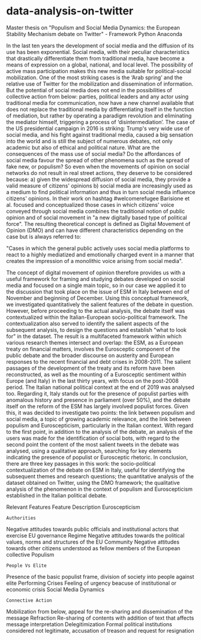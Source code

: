 # data-analysis-on-twitter
Master thesis on "Populism and Social Media Dynamics: the European Stability Mechanism debate on Twitter" - Framework Python Anaconda

In the last ten years the development of social media and the diffusion of its use has been exponential. Social media, with their peculiar characteristics that drastically differentiate them from traditional media, have become a means of expression on a global, national, and local level. The possibility of active mass participation makes this new media suitable for political-social mobilization. One of the most striking cases is the ‘Arab spring’ and the relative use of Twitter for the mobilization and dissemination of information. But the potential of social media does not end in the possibilities of collective action from below: parties, political leaders and any actor using traditional media for communication, now have a new channel available that does not replace the traditional media by differentiating itself in the function of mediation, but rather by operating a paradigm revolution and eliminating the mediator himself, triggering a process of ‘disintermediation’. The case of the US presidential campaign in 2016 is striking: Trump's very wide use of social media, and his fight against traditional media, caused a big sensation into the world and is still the subject of numerous debates, not only academic but also of ethical and political nature. What are the consequences of the mass use of social media? Do the affordances of social media favour the spread of other phenomena such as the spread of fake new, or populism? 
So even when the movements of opinion on social networks do not result in real street actions, they deserve to be considered because: a) given the widespread diffusion of social media, they provide a valid measure of citizens' opinions b) social media are increasingly used as a medium to find political information and thus in turn social media influence citizens' opinions. In their work on hashtag #welcomerefugee Barisione et al. focused and conceptualized those cases in which citizens' voice conveyed through social media combines the traditional notion of public opinion and of social movement in "a new digitally based type of political force". The resulting theoretical concept is defined as Digital Movement of Opinion (DMO) and can have different characteristics depending on the case but is always referred to:

"Cases in which the general public actively uses social media platforms to react to a highly mediatized and emotionally charged event in a manner that creates the impression of a monolithic voice arising from social media".

The concept of digital movement of opinion therefore provides us with a useful framework for framing and studying debates developed on social media and focused on a single main topic, so in our case we applied it to the discussion that took place on the issue of ESM in Italy between end of November and beginning of December. Using this conceptual framework, we investigated quantitatively the salient features of the debate in question. However, before proceeding to the actual analysis, the debate itself was contextualized within the Italian-European socio-political framework. The contextualization also served to identify the salient aspects of the subsequent analysis, to design the questions and establish "what to look for" in the dataset. The result is a multifaceted framework within which various research themes intersect and overlap: the ESM, as a European treaty on financial matters, involves the Eurosceptic component of the public debate and the broader discourse on austerity and European responses to the recent financial and debt crises in 2008-2011. The salient passages of the development of the treaty and its reform have been reconstructed, as well as the mounting of a Eurosceptic sentiment within Europe (and Italy) in the last thirty years, with focus on the post-2008 period. The Italian national political context at the end of 2019 was analysed too. Regarding it, Italy stands out for the presence of populist parties with anomalous history and presence in parliament (over 50%), and the debate itself on the reform of the ESM has largely involved populist forces. Given this, it was decided to investigate two points: the link between populism and social media, a topic of growing academic relevance, and the link between populism and Euroscepticism, particularly in the Italian context. With regard to the first point, in addition to the analysis of the debate, an analysis of the users was made for the identification of social bots, with regard to the second point the content of the most salient tweets in the debate was analysed, using a qualitative approach, searching for key elements indicating the presence of populist or Eurosceptic rhetoric.
In conclusion, there are three key passages in this work: the socio-political contextualization of the debate on ESM in Italy, useful for identifying the subsequent themes and research questions; the quantitative analysis of the dataset obtained on Twitter, using the DMO framework; the qualitative analysis of the phenomenon in the context of populism and Euroscepticism established in the Italian political debate.

 Relevant Features 
Feature
Description
Euroscepticism


    Authorities
Negative attitudes towards public officials and institutional actors that exercise EU governance
    Regime
Negative attitudes towards the political values, norms and structures of the EU
    Community
Negative attitudes towards other citizens understood as fellow members of the European collective
Populism


    People Vs Elite
Presence of the basic populist frame, division of society into people against elite
    Performing Crises
Feeling of urgency beacuse of institutional or economic crisis
Social Media Dynamics


    Connective Action
Mobilization from below, appeal for the re-sharing and dissemination of the message
    Refraction
Re-sharing of contents with addition of text that affects message interpretation
    Delegitimization
Formal political institutions considered not legitimate, accusation of treason and request for resignation


